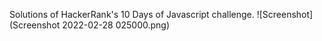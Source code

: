 Solutions of HackerRank's 10 Days of Javascript challenge.
![Screenshot](Screenshot 2022-02-28 025000.png)
